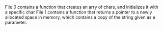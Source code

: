 File 0 contains a function that creates an arry of chars, and initializes it with a specific char
File 1 contains a function that returns a pointer to a newly allocated space in memory, which contains a copy of the string given as a parameter.
